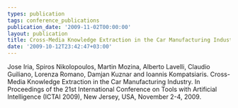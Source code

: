 ```yaml
---
types: publication
tags: conference_publications
publication_date: '2009-11-02T00:00:00'
layout: publication
title: Cross-Media Knowledge Extraction in the Car Manufacturing Industry
date: '2009-10-12T23:42:47+03:00'
---
```

Jose Iria, Spiros Nikolopoulos, Martin Mozina, Alberto Lavelli, Claudio Guiliano, Lorenza Romano, Damjan Kuznar and Ioannis Kompatsiaris. Cross-Media Knowledge Extraction in the Car Manufacturing Industry. In Proceedings of the 21st International Conference on Tools with Artificial Intelligence (ICTAI 2009), New Jersey, USA, November 2-4, 2009. <a href="/files/Nikolopoulos_ICTAI2009.pdf" target="_blank" title="pdf file"><img align="top" alt="" border="0" src="/files/pdf/pdf.png" /></a>
